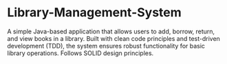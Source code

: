 # Library-Management-System
A simple Java-based application that allows users to add, borrow, return, and view books in a library. Built with clean code principles and test-driven development (TDD), the system ensures robust functionality for basic library operations. Follows SOLID design principles.
